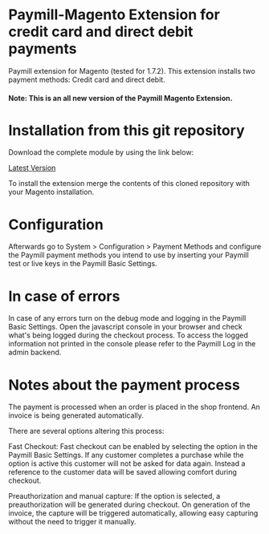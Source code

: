 Paymill-Magento Extension for credit card and direct debit payments
====================

Paymill extension for Magento (tested for 1.7.2). This extension installs two payment methods: Credit card and direct debit.

#### Note: This is an all new version of the Paymill Magento Extension. 

# Installation from this git repository

Download the complete module by using the link below:

[Latest Version](https://github.com/Paymill/Paymill-Magento/archive/master.zip)

To install the extension merge the contents of this cloned repository with your Magento installation.

# Configuration

Afterwards go to System > Configuration > Payment Methods and configure the Paymill payment methods you intend to use by inserting your Paymill test or live keys in the Paymill Basic Settings.

# In case of errors

In case of any errors turn on the debug mode and logging in the Paymill Basic Settings. Open the javascript console in your browser and check what's being logged during the checkout process. To access the logged information not printed in the console please refer to the Paymill Log in the admin backend.

# Notes about the payment process

The payment is processed when an order is placed in the shop frontend.
An invoice is being generated automatically.

There are several options altering this process:

Fast Checkout: Fast checkout can be enabled by selecting the option in the Paymill Basic Settings. If any customer completes a purchase while the option is active this customer will not be asked for data again. Instead a reference to the customer data will be saved allowing comfort during checkout.

Preauthorization and manual capture: If the option is selected, a preauthorization will be generated during checkout. On generation of the invoice, the capture will be triggered automatically, allowing easy capturing without the need to trigger it manually.
 
